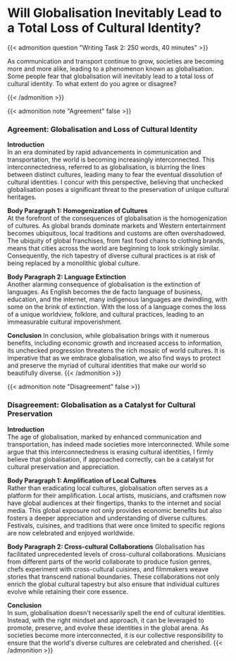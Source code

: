 # Will Globalisation Inevitably Lead to a Total Loss of Cultural Identity?


{{< admonition question "Writing Task 2: 250 words, 40 minutes" >}}

As communication and transport continue to grow, societies are becoming more and more alike, leading to a phenomenon known as globalisation. Some people fear that globalisation will inevitably lead to a total loss of cultural identity. To what extent do you agree or disagree?

{{< /admonition >}}

{{< admonition note "Agreement" false >}}

### Agreement: Globalisation and Loss of Cultural Identity

**Introduction**    
In an era dominated by rapid advancements in communication and transportation, the world is becoming increasingly interconnected. This interconnectedness, referred to as globalisation, is blurring the lines between distinct cultures, leading many to fear the eventual dissolution of cultural identities. I concur with this perspective, believing that unchecked globalisation poses a significant threat to the preservation of unique cultural heritages.

**Body Paragraph 1: Homogenization of Cultures**    
At the forefront of the consequences of globalisation is the homogenization of cultures. As global brands dominate markets and Western entertainment becomes ubiquitous, local traditions and customs are often overshadowed. The ubiquity of global franchises, from fast food chains to clothing brands, means that cities across the world are beginning to look strikingly similar. Consequently, the rich tapestry of diverse cultural practices is at risk of being replaced by a monolithic global culture.

**Body Paragraph 2: Language Extinction**   
Another alarming consequence of globalisation is the extinction of languages. As English becomes the de facto language of business, education, and the internet, many indigenous languages are dwindling, with some on the brink of extinction. With the loss of a language comes the loss of a unique worldview, folklore, and cultural practices, leading to an immeasurable cultural impoverishment.

**Conclusion**
In conclusion, while globalisation brings with it numerous benefits, including economic growth and increased access to information, its unchecked progression threatens the rich mosaic of world cultures. It is imperative that as we embrace globalisation, we also find ways to protect and preserve the myriad of cultural identities that make our world so beautifully diverse.
{{< /admonition >}}

{{< admonition note "Disagreement" false >}}

### Disagreement: Globalisation as a Catalyst for Cultural Preservation

**Introduction**    
The age of globalisation, marked by enhanced communication and transportation, has indeed made societies more interconnected. While some argue that this interconnectedness is erasing cultural identities, I firmly believe that globalisation, if approached correctly, can be a catalyst for cultural preservation and appreciation.

**Body Paragraph 1: Amplification of Local Cultures**   
Rather than eradicating local cultures, globalisation often serves as a platform for their amplification. Local artists, musicians, and craftsmen now have global audiences at their fingertips, thanks to the internet and social media. This global exposure not only provides economic benefits but also fosters a deeper appreciation and understanding of diverse cultures. Festivals, cuisines, and traditions that were once limited to specific regions are now celebrated and enjoyed worldwide.

**Body Paragraph 2: Cross-cultural Collaborations** 
Globalisation has facilitated unprecedented levels of cross-cultural collaborations. Musicians from different parts of the world collaborate to produce fusion genres, chefs experiment with cross-cultural cuisines, and filmmakers weave stories that transcend national boundaries. These collaborations not only enrich the global cultural tapestry but also ensure that individual cultures evolve while retaining their core essence.

**Conclusion**  
In sum, globalisation doesn't necessarily spell the end of cultural identities. Instead, with the right mindset and approach, it can be leveraged to promote, preserve, and evolve these identities in the global arena. As societies become more interconnected, it is our collective responsibility to ensure that the world's diverse cultures are celebrated and cherished.
{{< /admonition >}}
